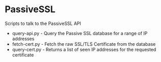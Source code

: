 PassiveSSL
==========

Scripts to talk to the PassiveSSL API


 * query-api.py - Query the Passive SSL database for a range of IP addresses
 * fetch-cert.py - Fetch the raw SSL/TLS Certificate from the database
 * query-cert.py - Returns a list of seen IP addresses for the requested certificate
